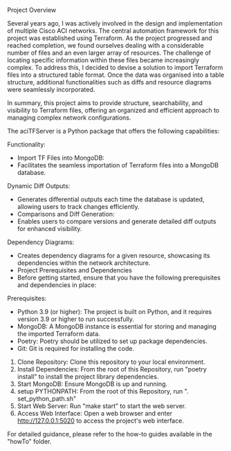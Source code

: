 Project Overview

Several years ago, I was actively involved in the design and implementation of multiple Cisco ACI networks.
The central automation framework for this project was established using Terraform.
As the project progressed and reached completion, we found ourselves dealing with a considerable number of 
files and an even larger array of resources. The challenge of locating specific information within these files 
became increasingly complex. To address this, I decided to devise a solution to import Terraform files into a 
structured table format. Once the data was organised into a table structure, additional functionalities such as 
diffs and resource diagrams were seamlessly incorporated.

In summary, this project aims to provide structure, searchability, and visibility to Terraform files,
offering an organized and efficient approach to managing complex network configurations.

The aciTFServer is a Python package that offers the following capabilities:

Functionality:
- Import TF Files into MongoDB:
- Facilitates the seamless importation of Terraform files into a MongoDB database.

Dynamic Diff Outputs:
- Generates differential outputs each time the database is updated, allowing users to track changes efficiently.
- Comparisons and Diff Generation:
- Enables users to compare versions and generate detailed diff outputs for enhanced visibility.

Dependency Diagrams:
- Creates dependency diagrams for a given resource, showcasing its dependencies within the network architecture.
- Project Prerequisites and Dependencies
- Before getting started, ensure that you have the following prerequisites and dependencies in place:

Prerequisites:

- Python 3.9 (or higher): The project is built on Python, and it requires version 3.9 or higher to run successfully.
- MongoDB: A MongoDB instance is essential for storing and managing the imported Terraform data.
- Poetry: Poetry should be utilized to set up package dependencies.
- Git: Git is required for installing the code.

1) Clone Repository: Clone this repository to your local environment.
2) Install Dependencies: From the root of this Repository, run "poetry install" to install the project library dependencies.
3) Start MongoDB: Ensure MongoDB is up and running.
4) setup PYTHONPATH: From the root of this Repository, run ". set_python_path.sh" 
5) Start Web Server: Run "make start" to start the web server.
6) Access Web Interface: Open a web browser and enter http://127.0.0.1:5020 to access the project's web interface.

For detailed guidance, please refer to the how-to guides available in the "howTo" folder.












